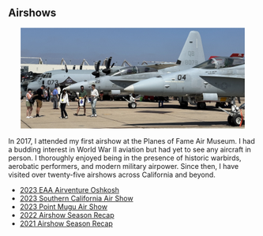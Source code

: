 ## Airshows

<center> 
    <img src="miramar.JPEG" width="90%" height="90%"> 
</center>

In 2017, I attended my first airshow at the Planes of Fame Air Museum. I had a budding interest in World War II aviation but had yet to see any aircraft in person. I thoroughly enjoyed being in the presence of historic warbirds, aerobatic performers, and modern military airpower. Since then, I have visited over twenty-five airshows across California and beyond.

* [2023 EAA Airventure Oshkosh](https://williamteav.github.io/personal_website/blog/post010/osh23.html)
* [2023 Southern California Air Show](https://williamteav.github.io/personal_website/blog/post009/socal23.html)
* [2023 Point Mugu Air Show](https://williamteav.github.io/personal_website/blog/post008/mugu23.html)
* [2022 Airshow Season Recap](https://williamteav.github.io/personal_website/blog/post007/airshows22.html)
* [2021 Airshow Season Recap](https://williamteav.github.io/personal_website/blog/post006/airshowsfall21.html)
